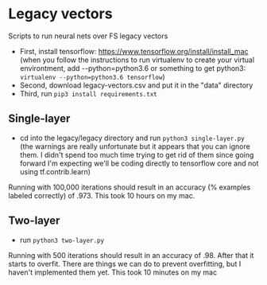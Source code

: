 Legacy vectors
==============

Scripts to run neural nets over FS legacy vectors

* First, install tensorflow: https://www.tensorflow.org/install/install_mac
 (when you follow the instructions to run virtualenv to create your virtual environtment,
 add --python=python3.6 or something to get python3: `virtualenv --python=python3.6 tensorflow`)
* Second, download legacy-vectors.csv and put it in the "data" directory
* Third, run `pip3 install requirements.txt`

Single-layer
------------
* cd into the legacy/legacy directory and run `python3 single-layer.py`
 (the warnings are really unfortunate but it appears that you can ignore them.
 I didn't spend too much time trying to get rid of them since going forward I'm expecting we'll
 be coding directly to tensorflow core and not using tf.contrib.learn)

Running with 100,000 iterations should result in an accuracy (% examples labeled correctly) of .973.
This took 10 hours on my mac.

Two-layer
---------
* run `python3 two-layer.py`

Running with 500 iterations should result in an accuracy of .98. After that it starts to overfit.
There are things we can do to prevent overfitting, but I haven't implemented them yet.
This took 10 minutes on my mac

